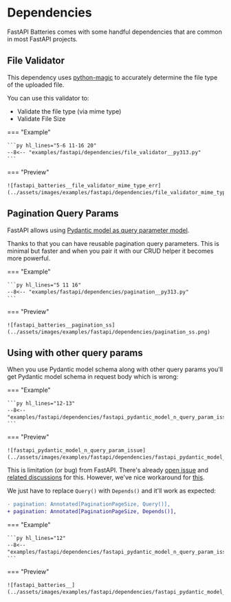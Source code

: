 # Dependencies

FastAPI Batteries comes with some handful dependencies that are common in most FastAPI projects.

## File Validator

This dependency uses [python-magic](https://pypi.org/project/python-magic/) to accurately determine the file type of the uploaded file.

You can use this validator to:

- Validate the file type (via mime type)
- Validate File Size

=== "Example"

    ```py hl_lines="5-6 11-16 20"
    --8<-- "examples/fastapi/dependencies/file_validator__py313.py"
    ```

=== "Preview"

    ![fastapi_batteries__file_validator_mime_type_err](../assets/images/examples/fastapi/dependencies/file_validator_mime_type_err.png)

## Pagination Query Params

FastAPI allows using [Pydantic model as query parameter model](https://fastapi.tiangolo.com/tutorial/query-param-models/).

Thanks to that you can have reusable pagination query parameters. This is minimal but faster and when you pair it with our CRUD helper it becomes more powerful.

=== "Example"

    ```py hl_lines="5 11 16"
    --8<-- "examples/fastapi/dependencies/pagination__py313.py"
    ```

=== "Preview"

    ![fastapi_batteries__pagination_ss](../assets/images/examples/fastapi/dependencies/pagination_ss.png)

## Using with other query params

When you use Pydantic model schema along with other query params you'll get Pydantic model schema in request body which is wrong:

=== "Example"

    ```py hl_lines="12-13"
    --8<-- "examples/fastapi/dependencies/fastapi_pydantic_model_n_query_param_issue__py313.py"
    ```

=== "Preview"

    ![fastapi_pydantic_model_n_query_param_issue](../assets/images/examples/fastapi/dependencies/fastapi_pydantic_model_n_query_param_issue.png)

This is limitation (or bug) from FastAPI. There's already [open issue](https://github.com/fastapi/fastapi/issues/12402) and [related discussions](https://github.com/fastapi/fastapi/issues/12402#issuecomment-2416720739) for this. However, we've nice workaround for [this](https://github.com/fastapi/fastapi/issues/12402#issuecomment-2520205504).

We just have to replace `Query()` with `Depends()` and it'll work as expected:

```diff
- pagination: Annotated[PaginationPageSize, Query()],
+ pagination: Annotated[PaginationPageSize, Depends()],
```

=== "Example"

    ```py hl_lines="12"
    --8<-- "examples/fastapi/dependencies/fastapi_pydantic_model_n_query_param_issue_workaround__py313.py"
    ```

=== "Preview"

    ![fastapi_batteries__](../assets/images/examples/fastapi/dependencies/fastapi_pydantic_model_n_query_param_issue_resolved.png)
